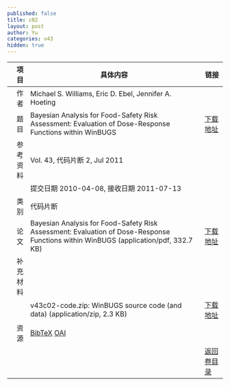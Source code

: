 ```yaml
---
published: false
title: c02
layout: post
author: Yu
categories: v43
hidden: true
---
```


| 项目 | 具体内容 | 链接 |
|---:|---|---|
| 作者 | Michael S. Williams, Eric D. Ebel, Jennifer A. Hoeting| |
| 题目 |Bayesian Analysis for Food-Safety Risk Assessment: Evaluation of Dose-Response Functions within WinBUGS | [下载地址](http://www.jstatsoft.org/v43/c02/paper) |
| 参考资料 |Vol. 43, 代码片断 2, Jul 2011 | |
| | 提交日期 2010-04-08, 接收日期 2011-07-13| | 
| 类别 | 代码片断| |
| 论文 | Bayesian Analysis for Food-Safety Risk Assessment: Evaluation of Dose-Response Functions within WinBUGS  (application/pdf, 332.7 KB)| [下载地址](http://www.jstatsoft.org/v43/c02/paper) |
| 补充材料 | | |
| |v43c02-code.zip: WinBUGS source code (and data)  (application/zip, 2.3 KB)|  [下载地址](http://www.jstatsoft.org/v43/c02/supp/1) |
| 资源 | [BibTeX](http://www.jstatsoft.org/v43/c02/bibtex) [OAI](http://www.jstatsoft.org/oai?verb=GetRecord&identifier=oai.jstatsoft/v43/c02&prefix=oai_dc)| |
| |  | [返回卷目录]({{site.baseurl}}/volume/v43.html) |
